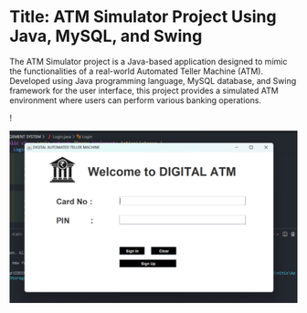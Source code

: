 <h1>Title: ATM Simulator Project Using Java, MySQL, and Swing</h1>
<br.
Description:
  <br>
<p>The ATM Simulator project is a Java-based application designed to mimic the functionalities of a real-world Automated Teller Machine (ATM). Developed using Java programming language, MySQL database, and Swing framework for the user interface, this project provides a simulated ATM environment where users can perform various banking operations.</p>!

![Image_alt](https://github.com/nitish-kamati/ATM-Simulator-System/blob/21484ca244bae7515017c2e778b862578b6e285f/Screenshot%202024-02-22%20013723.png)

